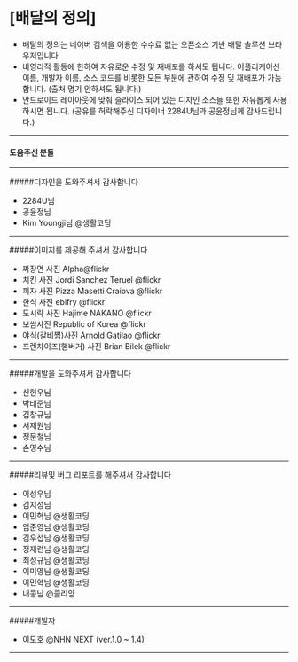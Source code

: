 # [배달의 정의]
* 배달의 정의는 네이버 검색을 이용한 수수료 없는 오픈소스 기반 배달 솔루션 브라우저입니다.
* 비영리적 활동에 한하여 자유로운 수정 및 재배포를 하셔도 됩니다. 어플리케이션 이름, 개발자 이름, 소스 코드를 비롯한  모든 부분에 관하여 수정 및 재배포가 가능합니다. (출처 명기 안하셔도 됩니다.)
* 안드로이드 레이아웃에 맞춰 슬라이스 되어 있는 디자인 소스들 또한 자유롭게 사용하시면 됩니다. (공유를 허락해주신 디자이너 2284U님과 공윤정님께 감사드립니다.)

***

#### 도움주신 분들

***
#####디자인을 도와주셔서 감사합니다
* 2284U님
* 공윤정님
* Kim Youngji님 @생활코딩

***
#####이미지를 제공해 주셔서 감사합니다
* 짜장면 사진 Alpha@flickr
* 치킨 사진 Jordi Sanchez Teruel @flickr
* 피자 사진 Pizza Masetti Craiova @flickr
* 한식 사진 ebifry @flickr
* 도시락 사진 Hajime NAKANO @flickr
* 보쌈사진 Republic of Korea @flickr
* 야식(갈비찜)사진 Arnold Gatilao @flickr
* 프렌차이즈(햄버거) 사진 Brian Bilek @flickr 

***
#####개발을 도와주셔서 감사합니다
* 신현우님 
* 박태준님 
* 김창규님 
* 서재원님
* 정문철님
* 손영수님

***
#####리뷰및 버그 리포트를 해주셔서 감사합니다
* 이성우님
* 김지성님
* 이민혁님 @생활코딩
* 엄준영님 @생활코딩
* 김우섭님 @생활코딩
* 정재련님 @생활코딩
* 최성규님 @생활코딩
* 이미영님 @생활코딩
* 이민혁님 @생활코딩
* 내콩님 @클리앙

***
#####개발자
* 이도호 @NHN NEXT (ver.1.0 ~ 1.4)
 
***

